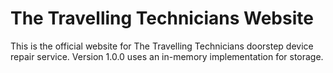 # The Travelling Technicians Website

This is the official website for The Travelling Technicians doorstep device repair service. Version 1.0.0 uses an in-memory implementation for storage.
